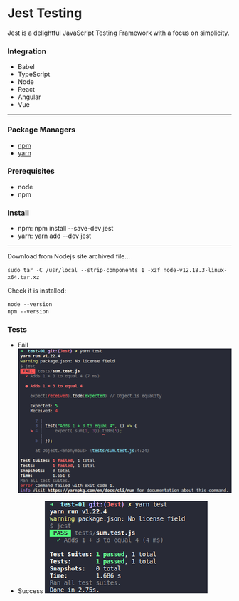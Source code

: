 # Jest Testing

Jest is a delightful JavaScript Testing Framework with a focus on simplicity.

### Integration 
- Babel
- TypeScript
- Node
- React
- Angular
- Vue 
---

### Package Managers
- [npm](https://www.npmjs.com/package/ava)
- [yarn](https://yarnpkg.com/package/ava)

### Prerequisites
- node
- npm

### Install 
 - npm:  npm install --save-dev jest
 - yarn: yarn add --dev jest
---
Download from Nodejs site archived file...

```
sudo tar -C /usr/local --strip-components 1 -xzf node-v12.18.3-linux-x64.tar.xz
```
Check it is installed: 
```
node --version
npm --version
```

### Tests
 - Fail
![test-fail](./test_screens/Jest_fail-Screenshot.png)

 - Success
![test-fail](./test_screens/Jest_success-Screenshot.png)